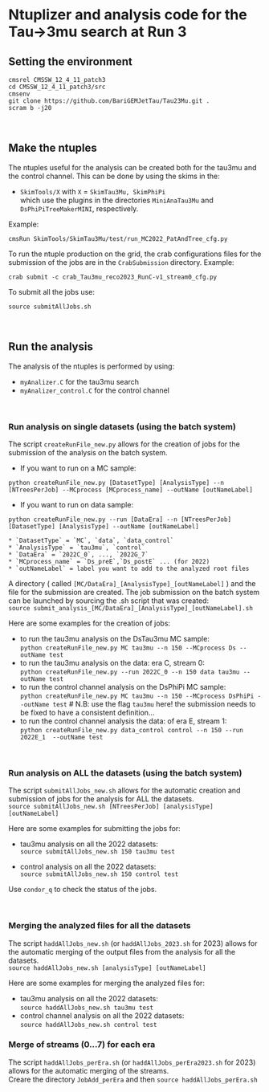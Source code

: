 # Ntuplizer and analysis code for the Tau&rarr;3mu search at Run 3

## Setting the environment

```
cmsrel CMSSW_12_4_11_patch3
cd CMSSW_12_4_11_patch3/src
cmsenv
git clone https://github.com/BariGEMJetTau/Tau23Mu.git .
scram b -j20
```
<p>&nbsp;</p>

## Make the ntuples
The ntuples useful for the analysis can be created both for the tau3mu and the control channel. This can be done by using the skims in the:
* `SkimTools/X` with `X` = `SkimTau3Mu, SkimPhiPi` \
which use the plugins in the directories `MiniAnaTau3Mu` and `DsPhiPiTreeMakerMINI`, respectively.

Example:
```
cmsRun SkimTools/SkimTau3Mu/test/run_MC2022_PatAndTree_cfg.py
```

To run the ntuple production on the grid, the crab configurations files for the submission of the jobs are in the `CrabSubmission` directory. Example:
```
crab submit -c crab_Tau3mu_reco2023_RunC-v1_stream0_cfg.py 
```

To submit all the jobs use:
```
source submitAllJobs.sh
```
<p>&nbsp;</p>

## Run the analysis
The analysis of the ntuples is performed by using:
* `myAnalizer.C` for the tau3mu search
* `myAnalizer_control.C` for the control channel 

<p>&nbsp;</p>

### Run analysis on single datasets (using the batch system)
The script `createRunFile_new.py` allows for the creation of jobs for the submission of the analysis on the batch system.
* If you want to run on a MC sample:
```
python createRunFile_new.py [DatasetType] [AnalysisType] --n [NTreesPerJob] --MCprocess [MCprocess_name] --outName [outNameLabel]
```
* If you want to run on data sample:
```
python createRunFile_new.py --run [DataEra] --n [NTreesPerJob] [DatasetType] [AnalysisType] --outName [outNameLabel]
```
    * `DatasetType` = `MC`, `data`, `data_control`
    * `AnalysisType` = `tau3mu`, `control`
    * `DataEra` = `2022C_0`, ..., `2022G_7`
    * `MCprocess_name` = `Ds_preE`,`Ds_postE` ... (for 2022)
    * `outNameLabel` = label you want to add to the analyzed root files 

A directory ( called `[MC/DataEra]_[AnalysisType]_[outNameLabel]` ) and the file for the submission are created. The job submission on the batch system can be launched by sourcing the .sh script that was created:\
`source submit_analysis_[MC/DataEra]_[AnalysisType]_[outNameLabel].sh` 

Here are some examples for the creation of jobs:
* to run the tau3mu analysis on the DsTau3mu MC sample:\
`python createRunFile_new.py MC tau3mu --n 150 --MCprocess Ds --outName test`
* to run the tau3mu analysis on the data: era C, stream 0:\
`python createRunFile_new.py --run 2022C_0 --n 150 data tau3mu --outName test`
* to run the control channel analysis on the DsPhiPi MC sample:\
`python createRunFile_new.py MC tau3mu --n 150 --MCprocess DsPhiPi --outName test` # N.B: use the flag `tau3mu` here! the submission needs to be fixed to have a consistent definition...
* to run the control channel analysis the data: of era E, stream 1:\
`python createRunFile_new.py data_control control --n 150 --run 2022E_1  --outName test`

<p>&nbsp;</p>

### Run analysis on ALL the datasets (using the batch system)
The script `submitAllJobs_new.sh` allows for the automatic creation and submission of jobs for the analysis for ALL the datasets.\
`source submitAllJobs_new.sh [NTreesPerJob] [analysisType] [outNameLabel]`

Here are some examples for submitting the jobs for:
* tau3mu analysis on all the 2022 datasets:\
`source submitAllJobs_new.sh 150 tau3mu test`

* control analysis on all the 2022 datasets:\
`source submitAllJobs_new.sh 150 control test`

Use `condor_q` to check the status of the jobs.

<p>&nbsp;</p>

### Merging the analyzed files for all the datasets
The script `haddAllJobs_new.sh` (or `haddAllJobs_2023.sh` for 2023) allows for the automatic merging of the output files from the analysis for all the datasets.\
`source haddAllJobs_new.sh [analysisType] [outNameLabel]`

Here are some examples for merging the analyzed files for:
* tau3mu analysis on all the 2022 datasets:\
`source haddAllJobs_new.sh tau3mu test`
* control channel analysis on all the 2022 datasets:\
`source haddAllJobs_new.sh control test`

### Merge of streams (0...7) for each era
The script `haddAllJobs_perEra.sh` (or `haddAllJobs_perEra2023.sh` for 2023) allows for the automatic merging of the streams.\
Creare the directory `JobAdd_perEra` and then `source haddAllJobs_perEra.sh`
